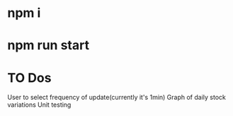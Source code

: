 # npm i
# npm run start


# TO Dos

User to select frequency of update(currently it's 1min)
Graph of daily stock variations
Unit testing
